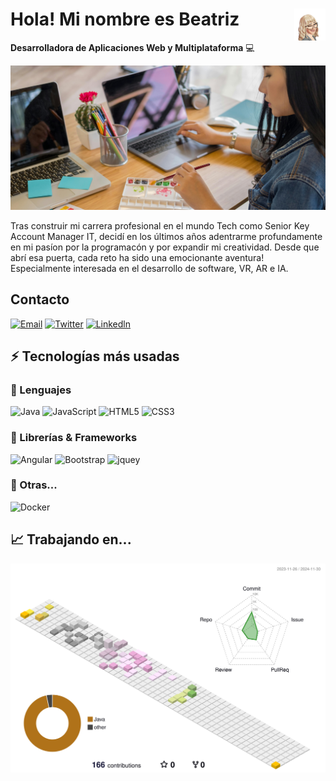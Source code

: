 # <img src="./images/sticker.webp" width=10% align=right /> Hola! Mi nombre es Beatriz

**Desarrolladora de Aplicaciones Web y Multiplataforma** 💻 

<a href="https://www.linkedin.com/in/beatriz-t-9a66aa12b/" target="_blank"><img src="./images/banner.jpg" 
   borderRadius='1rem' boxShadow = '0 5px 18px rgba(0,0,0,0.3)'></a>
</p>

Tras construir mi carrera profesional en el mundo Tech como Senior Key Account Manager IT, decidí
en los últimos años adentrarme profundamente en mi pasíon por la programacón y por expandir mi creatividad.
Desde que abrí esa puerta, cada reto ha sido una emocionante aventura!
Especialmente interesada en el desarrollo de software, VR, AR e IA.  

## Contacto

[![Email](https://img.shields.io/badge/Mail-D14836?style=for-the-badge&logo=gmail&logoColor=white)](mailto:beatorija@gmail.com)
[![Twitter](https://img.shields.io/badge/Twitter-1DA1F2?style=for-the-badge&logo=twitter&logoColor=white)](twitter.com/)
[![Linkedln](https://img.shields.io/badge/website-000000?style=for-the-badge&logo=About.me&logoColor=white)](https://www.linkedin.com/in/beatriz-t-9a66aa12b/)


## ⚡ Tecnologías más usadas

### 🚀 Lenguajes

![Java](https://img.shields.io/badge/Java-ED8B00?style=for-the-badge&logo=java&logoColor=white)
![JavaScript](https://img.shields.io/badge/JavaScript-323330?style=for-the-badge&logo=javascript&logoColor=F7DF1E)
![HTML5](https://img.shields.io/badge/HTML5-E34F26?style=for-the-badge&logo=html5&logoColor=white)
![CSS3](https://img.shields.io/badge/CSS3-1572B6?style=for-the-badge&logo=css3&logoColor=white)

### 🧩 Librerías & Frameworks 

![Angular](https://img.shields.io/badge/Angular-DD0031?style=for-the-badge&logo=angular&logoColor=white)
![Bootstrap](https://img.shields.io/badge/Bootstrap-563D7C?style=for-the-badge&logo=bootstrap&logoColor=white)
![jquey](https://img.shields.io/badge/jQuery-0769AD?style=for-the-badge&logo=jquery&logoColor=white)

### 📘 Otras...

![Docker](https://img.shields.io/badge/Docker-2CA5E0?style=for-the-badge&logo=docker&logoColor=white)


## 📈 Trabajando en...
![](./profile-3d-contrib/profile-season-animate.svg)

